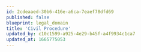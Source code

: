 ```yaml
---
id: 2cdeaaed-30b6-416e-a6ca-7eaef78dfd69
published: false
blueprint: legal_domain
title: 'Civil Procedure'
updated_by: c10c1599-a925-4e29-b45f-a4f9934c1ca7
updated_at: 1665775053
---
```

